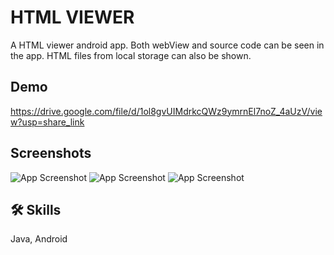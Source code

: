 
# HTML VIEWER

A HTML viewer android app. Both webView and source code can be seen in the app. HTML files from local storage can also be shown.
## Demo
https://drive.google.com/file/d/1ol8gvUIMdrkcQWz9ymrnEl7noZ_4aUzV/view?usp=share_link
## Screenshots

![App Screenshot](https://drive.google.com/file/d/1ozAXnTs-DAcSy2sJasCCCnr3HxED0hma/view?usp=share_link)
![App Screenshot](https://drive.google.com/file/d/1ottytKrGPVhckUimpBORLV3LPJ5OZdS3/view?usp=share_link)
![App Screenshot](https://drive.google.com/file/d/1osqX89iOGS0Fhf7c47gJdzjp3aH4pTnN/view?usp=share_link)

## 🛠 Skills
Java, Android

